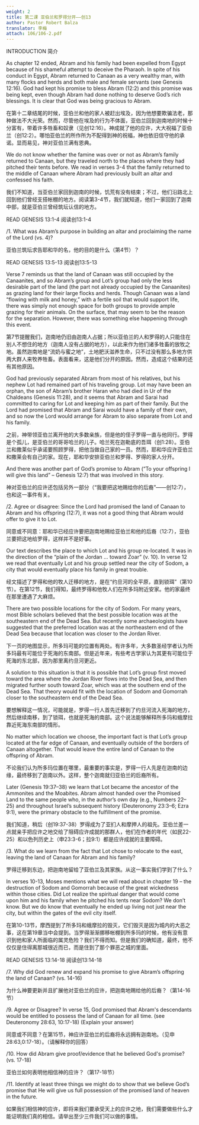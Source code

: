```yaml
---
weight: 2
title: 第二课 亚伯兰和罗得分开——创13
author: Pastor Robert Balza
translator: 李梅
attach: 106/106-2.pdf
---
```

INTRODUCTION 简介

As chapter 12 ended, Abram and his family had been expelled from Egypt because of his shameful attempt to deceive the Pharaoh. In spite of his conduct in Egypt, Abram returned to Canaan as a very wealthy man, with many flocks and herds and both male and female servants (see Genesis 12:16). God had kept his promise to bless Abram (12:2) and this promise was being kept, even though Abram had done nothing to deserve God’s rich blessings. It is clear that God was being gracious to Abram.

在第十二章结尾的时候，亚伯兰和他的家人被赶出埃及，因为他想要欺骗法老，那种做法不大光荣。然而，尽管他在埃及的行为不体面，亚伯兰回到迦南地的时候十分富有，带着许多牲畜和奴隶（见创12:16）。神成就了他的应许，大大祝福了亚伯兰（创12:2）。哪怕亚伯兰的所作所为不配得到神的祝福，神也依旧信守他的承诺。显而易见，神对亚伯兰满有恩典。

We do not know whether the famine was over or not as Abram’s family returned to Canaan, but they traveled north to the places where they had pitched their tents before. We read in verses 3-4 that the family returned to the middle of Canaan where Abram had previously built an altar and confessed his faith.

我们不知道，当亚伯兰家回到迦南的时候，饥荒有没有结束；不过，他们沿路北上回到他们曾经支搭帐棚的地方。阅读第3-4节，我们就知道，他们一家回到了迦南中部，就是亚伯兰曾经筑坛认信的地方。

READ GENESIS 13:1-4 阅读创13:1-4

/1. What was Abram’s purpose in building an altar and proclaiming the name of the Lord (vs. 4)?

亚伯兰筑坛求告耶和华的名，他的目的是什么（第4节）？

READ GENESIS 13:5-13 阅读创13:5-13

Verse 7 reminds us that the land of Canaan was still occupied by the Canaanites, and so Abram’s group and Lot’s group had only the less desirable part of the land (the part not already occupied by the Canaanites) as grazing land for their large flocks and herds. Though Canaan was a land “flowing with milk and honey,” with a fertile soil that would support life, there was simply not enough space for both groups to provide ample grazing for their animals. On the surface, that may seem to be the reason for the separation. However, there was something else happening through this event.  

第7节提醒我们，迦南地仍旧由迦南人占据；所以亚伯兰的人和罗得的人只能住在别人不想住的地方（迦南人没有占据的地方），以此来作为他们诸多牲畜的放牧之地。虽然迦南地是“流奶与蜜之地”，土地肥沃滋养生命，只不过没有那么多地方供两大群人来牧养牲畜。表面看来，这是他们分开的原因。然而，造成这个结果的还有其他原因。

God had previously separated Abram from most of his relatives, but his nephew Lot had remained part of his traveling group. Lot may have been an orphan, the son of Abram’s brother Haran who had died in Ur of the Chaldeans (Genesis 11:28), and it seems that Abram and Sarai had committed to caring for Lot and keeping him as part of their family. But the Lord had promised that Abram and Sarai would have a family of their own, and so now the Lord would arrange for Abram to also separate from Lot and his family.

之前，神带领亚伯兰离开他的大多数亲族，但是他的侄子罗得一直与他同行。罗得是个孤儿，是亚伯兰的哥哥哈兰的儿子。哈兰死在迦勒底的吾珥（创1:28）。亚伯兰和撒莱似乎承诺要照顾罗得，把他当做自己家的一员。然而，耶和华应许亚伯兰和撒莱会有自己的家。现在，耶和华安排亚伯兰和罗得、罗得的家人分开。

And there was another part of God’s promise to Abram (“To your offspring I will give this land” – Genesis 12:7) that was involved in this story.

神对亚伯兰的应许还包括另外一部分（“我要把这地赐给你的后裔”——创12:7），也和这一事件有关。

/2. Agree or disagree: Since the Lord had promised the land of Canaan to Abram and his offspring (12:7), it was not a good thing that Abram would offer to give it to Lot.

同意或不同意：耶和华已经应许要把迦南地赐给亚伯兰和他的后裔（12:7），亚伯兰要把这地给罗得，这样并不是好事。

Our text describes the place to which Lot and his group re-located. It was in the direction of the “plain of the Jordan … toward Zoar” (v. 10). In verse 12 we read that eventually Lot and his group settled near the city of Sodom, a city that would eventually place his family in great trouble.

经文描述了罗得和他的牧人迁移的地方，是在“约旦河的全平原，直到锁珥”（第10节）。在第12节，我们得知，最终罗得和他牧人们在所多玛附近安家。他的家最终在那里遭遇了大麻烦。

There are two possible locations for the city of Sodom. For many years, most Bible scholars believed that the best possible location was at the southeastern end of the Dead Sea. But recently some archaeologists have suggested that the preferred location was at the northeastern end of the Dead Sea because that location was closer to the Jordan River.

下一页的地图显示，所多玛可能的位置有两处。有许多年，大多数圣经学者认为所多玛最有可能位于死海的东南部。但是近年来，有些考古学家认为其更有可能位于死海的东北部，因为那里离约旦河更近。

A solution to this situation is that it is possible that Lot’s group first moved toward the area where the Jordan River flows into the Dead Sea, and then migrated further south toward Zoar, which was at the southern end of the Dead Sea. That theory would fit with the location of Sodom and Gomorrah closer to the southeastern end of the Dead Sea.

要想解释这一情况，可能就是，罗得一行人首先迁移到了约旦河流入死海的地方，然后继续南移，到了锁珥，也就是死海的南部。这个说法能够解释所多玛和蛾摩拉靠近死海东南部的情形。

No matter which location we choose, the important fact is that Lot’s group located at the far edge of Canaan, and eventually outside of the borders of Canaan altogether. That would leave the entire land of Canaan to the offspring of Abram.

不论我们认为所多玛位置在哪里，最重要的事实是，罗得一行人先是在迦南的边缘，最终移到了迦南以外。这样，整个迦南就归亚伯兰的后裔所有。

Later (Genesis 19:37–38) we learn that Lot became the ancestor of the Ammonites and the Moabites. Abram almost handed over the Promised Land to the same people who, in the author’s own day (e.g., Numbers 22–25) and throughout Israel’s subsequent history (Deuteronomy 23:3–6; Ezra 9:1), were the primary obstacle to the fulfillment of the promise.

我们知道，稍后（创19:37-38）罗得成为了亚扪人和摩押人的祖先。亚伯兰差一点就亲手把应许之地交给了阻碍应许成就的那群人，他们在作者的年代（如民22-25）和以色列历史上（申23:3-6；拉9:1）都是应许成就的主要障碍。

/3. What do we learn from the fact that Lot chose to relocate to the east, leaving the land of Canaan for Abram and his family?

罗得迁移到东边，把迦南地留给了亚伯兰及其家族。从这一事实我们学到了什么？

In verses 10-13, Moses mentions what we will read about in chapter 19 – the destruction of Sodom and Gomorrah because of the great wickedness within those cities. Did Lot realize the spiritual danger that would come upon him and his family when he pitched his tents near Sodom? We don’t know. But we do know that eventually he ended up living not just near the city, but within the gates of the evil city itself.

在第10-13节，摩西提到了所多玛和蛾摩拉的毁灭，它们毁灭是因为城内的大恶之事，这在第19章当中会提到。当罗得渐渐挪移帐棚到所多玛的时候，他有没有意识到他和家人所面临的属灵危险？我们不得而知。但是我们的确知道，最终，他不仅仅是住得离那城很近而已，而是住到了那个罪恶之城的里面。

READ GENESIS 13:14-18 阅读创13:14-18

/7. Why did God renew and expand his promise to give Abram’s offspring the land of Canaan? (vs. 14-16)

为什么神要更新并且扩展他对亚伯兰的应许，把迦南地赐给他的后裔？（第14-16节）

/9. Agree or Disagree? In verse 15, God promised that Abram's descendants would be entitled to possess the land of Canaan for all time. (see Deuteronomy 28:63, 10:17-18) (Explain your answer)

同意或不同意？在第15节，神应许亚伯兰的后裔将永远拥有迦南地。（见申28:63,0:17-18）。（请解释你的回答）

/10. How did Abram give proof/evidence that he believed God's promise? (vs. 17-18)

亚伯兰如何表明他相信神的应许？（第17-18节）

/11. Identify at least three things we might do to show that we believe God’s promise that He will give us full possession of the promised land of heaven in the future.

如果我们相信神的应许，即将来我们要承受天上的应许之地，我们需要做些什么才能证明我们真的相信。请举出至少三件我们可以做的事情。
